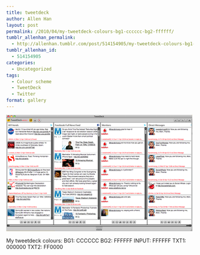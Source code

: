 ```yaml
---
title: tweetdeck
author: Allen Han
layout: post
permalink: /2010/04/my-tweetdeck-colours-bg1-cccccc-bg2-ffffff/
tumblr_allenhan_permalink:
  - http://allenhan.tumblr.com/post/514154905/my-tweetdeck-colours-bg1-cccccc-bg2-ffffff
tumblr_allenhan_id:
  - 514154905
categories:
  - Uncategorized
tags:
  - Colour scheme
  - TweetDeck
  - Twitter
format: gallery
---
```

[<img class="alignnone size-full wp-image-485" alt="tumblr_l0qi4fQ0wy1qzkacto1_" src="/images/uploads/2013/03/tumblr_l0qi4fQ0wy1qzkacto1_.png" width="500" height="313" />][1]

My tweetdeck colours: BG1: CCCCCC BG2: FFFFFF INPUT: FFFFFF TXT1: 000000 TXT2: FF0000

 [1]: /images/uploads/2013/03/tumblr_l0qi4fQ0wy1qzkacto1_.png
